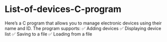 # List-of-devices-C-program
Here’s a C program that allows you to manage electronic devices using their name and ID. The program supports: ✅ Adding devices ✅ Displaying device list ✅ Saving to a file ✅ Loading from a file
